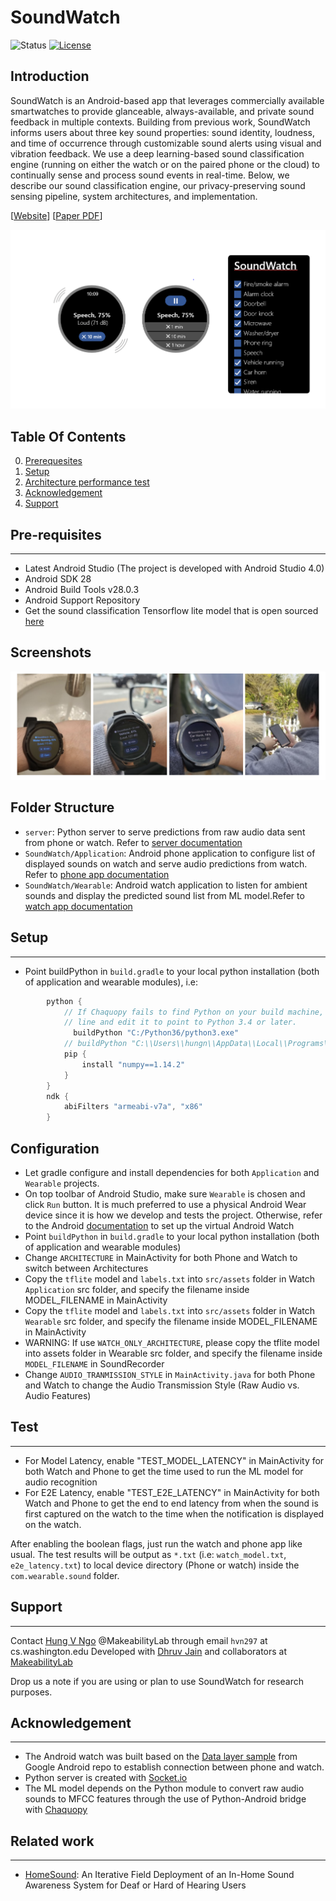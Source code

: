 
# SoundWatch #

![Status](https://img.shields.io/badge/Version-Experimental-brightgreen.svg)
[![License](https://img.shields.io/badge/License-Apache%202.0-blue.svg)](https://opensource.org/licenses/Apache-2.0)

Introduction
------------
SoundWatch is an Android-based app that leverages commercially available smartwatches to provide
glanceable, always-available, and private sound feedback in multiple contexts. Building from previous work, SoundWatch informs users about three key sound properties: sound identity, loudness, and time of
occurrence through customizable sound alerts using visual and vibration feedback. We use
a deep learning-based sound classification engine (running on either the watch or on the paired phone or the
cloud) to continually sense and process sound events in real-time. Below, we describe our sound classification
engine, our privacy-preserving sound sensing pipeline, system architectures, and implementation.

[[Website](https://makeabilitylab.cs.washington.edu/project/soundwatch/)]
[[Paper PDF](https://makeabilitylab.cs.washington.edu/media/publications/Jain_ExploringSmartwatchBasedDeepLearningApproachesToSupportSoundAwarenessForDeafAndHardOfHearingUsers_ASSETS2020.pdf)]

![SoundWatch system mockup](images/image.png?raw=true "Title")

## Table Of Contents ##

0. [Prerequesites](#prerequesites)
1. [Setup](#setup)
2. [Architecture performance test](#test)
3. [Acknowledgement](#acknowledgement)
4. [Support](#support)

## Pre-requisites ##
--------------
- Latest Android Studio (The project is developed with Android Studio 4.0)
- Android SDK 28
- Android Build Tools v28.0.3
- Android Support Repository
- Get the sound classification Tensorflow lite model that is open sourced [here](https://www.dropbox.com/s/suwdf3bub5nd933/example_model.tflite?dl=0&fbclid=IwAR10xvhog9POOdamV7oUmOjkFQhiMNQp61ZZjaQwzVjD2RyY8fsZNznnMps)

Screenshots
-------------
![SoundWatch system mockup](images/demo.png?raw=true "Title")


Folder Structure
-------------
- `server`: Python server to serve predictions from raw audio data sent from phone or watch. Refer to [server documentation](server/README.md)
- `SoundWatch/Application`: Android phone application to configure list of displayed sounds on watch and serve audio predictions from watch. Refer to [phone app documentation](SoundWatch/Application/README.md)
- `SoundWatch/Wearable`: Android watch application to listen for ambient sounds and display the predicted sound list from ML model.Refer to [watch app documentation](SoundWatch/Wearable/README.md)

## Setup ##
---------------
- Point buildPython in `build.gradle` to your local python installation (both of application and wearable modules), i.e:

```gradle
        python {
            // If Chaquopy fails to find Python on your build machine, enable the following
            // line and edit it to point to Python 3.4 or later.
              buildPython "C:/Python36/python3.exe"
            // buildPython "C:\\Users\\hungn\\AppData\\Local\\Programs\\Python\\Python36\\python.exe"
            pip {
                install "numpy==1.14.2"
            }
        }
        ndk {
            abiFilters "armeabi-v7a", "x86"
        }
```

Configuration
-------------

- Let gradle configure and install dependencies for both `Application` and `Wearable` projects. 
- On top toolbar of Android Studio, make sure `Wearable` is chosen and click `Run` button. It is much preferred to use a physical Android Wear device since it is how we develop and tests the project. Otherwise, refer to the Android [documentation](https://developer.android.com/training/wearables/apps/creating) to set up the virtual Android Watch
- Point `buildPython` in `build.gradle` to your local python installation (both of application and wearable modules)
- Change `ARCHITECTURE` in MainActivity for both Phone and Watch to switch between Architectures
- Copy the `tflite` model and `labels.txt` into `src/assets` folder in Watch `Application` src folder, and specify the filename inside MODEL_FILENAME in MainActivity
- Copy the `tflite` model and `labels.txt` into `src/assets` folder in Watch `Wearable` src folder, and specify the filename inside MODEL_FILENAME in MainActivity
- WARNING: If use `WATCH_ONLY_ARCHITECTURE`, please copy the tflite model into assets folder in Wearable src folder, and specify the filename inside `MODEL_FILENAME` in SoundRecorder
- Change `AUDIO_TRANMISSION_STYLE` in `MainActivity.java` for both Phone and Watch to change the Audio Transmission Style (Raw Audio vs. Audio Features)


## Test ##
-------

- For Model Latency, enable "TEST_MODEL_LATENCY" in MainActivity for both Watch and Phone to get the time used to run the ML model for audio recognition
- For E2E Latency, enable "TEST_E2E_LATENCY" in MainActivity for both Watch and Phone to get the end to end latency from when the sound is first captured on the watch to the time when the notification is displayed on the watch.

After enabling the boolean flags, just run the watch and phone app like usual. The test results will be output as `*.txt` (i.e: `watch_model.txt`, `e2e_latency.txt`) to local device directory (Phone or watch) inside the `com.wearable.sound` folder.

## Support ##
-------
Contact [Hung V Ngo](www.hungvngo.com) @MakeabilityLab through email `hvn297` at cs.washington.edu
Developed with [Dhruv Jain](https://homes.cs.washington.edu/~djain/) and collaborators at [MakeabilityLab](https://makeabilitylab.cs.washington.edu/)

Drop us a note if you are using or plan to use SoundWatch for research purposes.

## Acknowledgement ##
-------
- The Android watch was built based on the [Data layer sample](https://github.com/android/wear-os-samples/tree/master/DataLayer) from Google Android repo to establish connection between phone and watch.
- Python server is created with [Socket.io](https://socket.io/blog/native-socket-io-and-android/)
- The ML model depends on the Python module to convert raw audio sounds to MFCC features through the use of Python-Android bridge with [Chaquopy](https://chaquo.com/chaquopy/)

## Related work ##
--------
- [HomeSound](https://makeabilitylab.cs.washington.edu/project/smarthomedhh/): An Iterative Field Deployment of an In-Home Sound Awareness System for Deaf or Hard of Hearing Users

